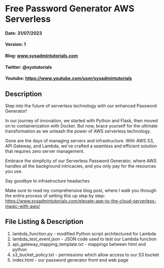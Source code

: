 # Free Password Generator AWS Serverless
#### Date: 31/07/2023
#### Version: 1
#### Blog: www.sysadmintutorials.com
#### Twitter: @systutorials
#### Youtube: https://www.youtube.com/user/sysadmintutorials

## Description

Step into the future of serverless technology with our enhanced Password Generator! 

In our journey of innovation, we started with Python and Flask, then moved on to containerization with Docker. But now, brace yourself for the ultimate transformation as we unleash the power of AWS serverless technology.

Gone are the days of managing servers and infrastructure. With AWS S3, API Gateway, and Lambda, we've crafted a seamless and efficient solution that requires zero server management. 

Embrace the simplicity of our Serverless Password Generator, where AWS handles all the background intricacies, and you only pay for the resources you use.

Say goodbye to infrastructure headaches

Make sure to read my comprehensive blog post, where I walk you through the entire process of setting this up step by step:
https://www.sysadmintutorials.com/elevate-app-to-the-cloud-serverless-magic-with-aws/

## File Listing & Description
1. lambda_function.py - modified Python script architectured for Lambda
2. lambda_test_event.json - JSON code used to test our Lambda function
3. api_gateway_mapping_template.txt - mappings between html and python
4. s3_bucket_policy.txt - permissions which allow access to our S3 bucket
5. index.html - our password generator front end web page
